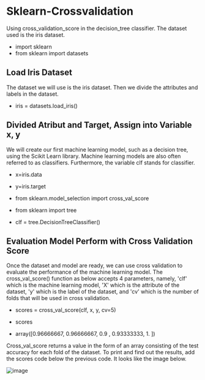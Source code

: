 # Sklearn-Crossvalidation

Using cross_validation_score in the decision_tree classifier. The dataset used is the iris dataset.

- import sklearn
- from sklearn import datasets
 
## Load Iris Dataset
The dataset we will use is the iris dataset. Then we divide the attributes and labels in the dataset.
- iris = datasets.load_iris()

## Divided Atribut and Target, Assign into Variable x, y
We will create our first machine learning model, such as a decision tree, using the Scikit Learn library. Machine learning models are also often referred to as classifiers. Furthermore, the variable clf stands for classifier.

- x=iris.data
- y=iris.target

- from sklearn.model_selection import cross_val_score
- from sklearn import tree
 
- clf = tree.DecisionTreeClassifier()

## Evaluation Model Perform with Cross Validation Score
Once the dataset and model are ready, we can use cross validation to evaluate the performance of the machine learning model. The cross_val_score() function as below accepts 4 parameters, namely, 'clf' which is the machine learning model, 'X' which is the attribute of the dataset, 'y' which is the label of the dataset, and 'cv' which is the number of folds that will be used in cross validation.
- scores = cross_val_score(clf, x, y, cv=5)
- scores

- array([0.96666667, 0.96666667, 0.9       , 0.93333333, 1.        ])

Cross_val_score returns a value in the form of an array consisting of the test accuracy for each fold of the dataset. To print and find out the results, add the scores code below the previous code. It looks like the image below.

![image](https://github.com/diantyapitaloka/Sklearn-Crossvalidation/assets/147487436/a9517cd8-0fc0-4bdd-93ff-8634c1ccae81)


